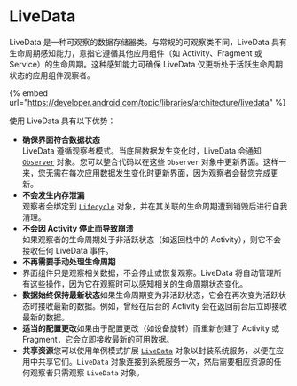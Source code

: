 # LiveData

LiveData 是一种可观察的数据存储器类。与常规的可观察类不同，LiveData 具有生命周期感知能力，意指它遵循其他应用组件（如 Activity、Fragment 或 Service）的生命周期。这种感知能力可确保 LiveData 仅更新处于活跃生命周期状态的应用组件观察者。



{% embed url="https://developer.android.com/topic/libraries/architecture/livedata" %}



使用 LiveData 具有以下优势：

* **确保界面符合数据状态**\
  LiveData 遵循观察者模式。当底层数据发生变化时，LiveData 会通知 [`Observer`](https://developer.android.google.cn/reference/androidx/lifecycle/Observer?hl=zh-cn) 对象。您可以整合代码以在这些 `Observer` 对象中更新界面。这样一来，您无需在每次应用数据发生变化时更新界面，因为观察者会替您完成更新。
* **不会发生内存泄漏**\
  观察者会绑定到 [`Lifecycle`](https://developer.android.google.cn/reference/androidx/lifecycle/Lifecycle?hl=zh-cn) 对象，并在其关联的生命周期遭到销毁后进行自我清理。
* **不会因 Activity 停止而导致崩溃**\
  如果观察者的生命周期处于非活跃状态（如返回栈中的 Activity），则它不会接收任何 LiveData 事件。
* **不再需要手动处理生命周期**
* 界面组件只是观察相关数据，不会停止或恢复观察。LiveData 将自动管理所有这些操作，因为它在观察时可以感知相关的生命周期状态变化。
* **数据始终保持最新状态**如果生命周期变为非活跃状态，它会在再次变为活跃状态时接收最新的数据。例如，曾经在后台的 Activity 会在返回前台后立即接收最新的数据。
* **适当的配置更改**如果由于配置更改（如设备旋转）而重新创建了 Activity 或 Fragment，它会立即接收最新的可用数据。
* **共享资源**您可以使用单例模式扩展 [`LiveData`](https://developer.android.google.cn/reference/androidx/lifecycle/LiveData?hl=zh-cn) 对象以封装系统服务，以便在应用中共享它们。`LiveData` 对象连接到系统服务一次，然后需要相应资源的任何观察者只需观察 `LiveData` 对象。
